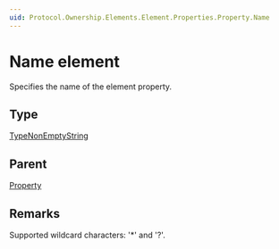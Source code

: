 ```yaml
---
uid: Protocol.Ownership.Elements.Element.Properties.Property.Name
---
```


# Name element

Specifies the name of the element property.

## Type

[TypeNonEmptyString](xref:Protocol-TypeNonEmptyString)

## Parent

[Property](xref:Protocol.Ownership.Elements.Element.Properties.Property)

## Remarks

Supported wildcard characters: '*' and '?'.
